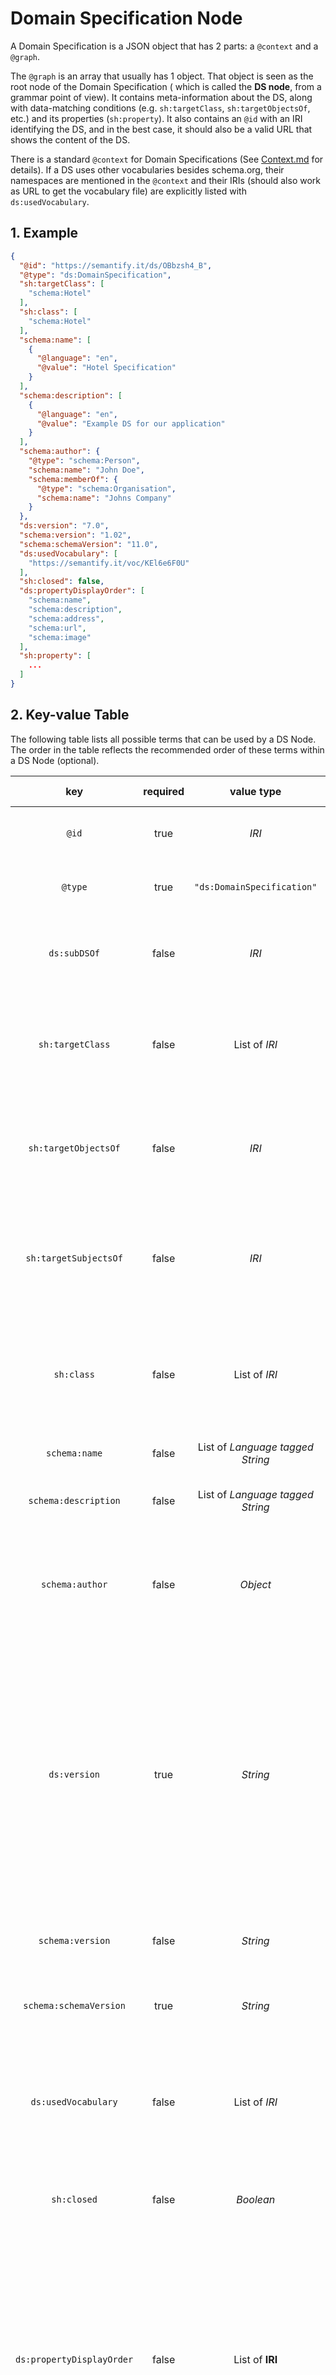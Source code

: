# Domain Specification Node

A Domain Specification is a JSON object that has 2 parts: a `@context` and a `@graph`.

The `@graph` is an array that usually has 1 object. That object is seen as the root node of the Domain Specification (
which is called the **DS node**, from a grammar point of view). It contains meta-information about the DS, along with
data-matching conditions (e.g. `sh:targetClass`, `sh:targetObjectsOf`, etc.) and its properties (`sh:property`). It also
contains an `@id` with an IRI identifying the DS, and in the best case, it should also be a valid URL that shows the
content of the DS.

There is a standard `@context` for Domain Specifications (See [Context.md](./Context.md) for details). If a DS uses
other vocabularies besides schema.org, their namespaces are mentioned in the `@context` and their IRIs (should also work
as URL to get the vocabulary file) are explicitly listed with `ds:usedVocabulary`.

## 1. Example

```JSON
{
  "@id": "https://semantify.it/ds/OBbzsh4_B",
  "@type": "ds:DomainSpecification",
  "sh:targetClass": [
    "schema:Hotel"
  ],
  "sh:class": [
    "schema:Hotel"
  ],
  "schema:name": [
    {
      "@language": "en",
      "@value": "Hotel Specification"
    }
  ],
  "schema:description": [
    {
      "@language": "en",
      "@value": "Example DS for our application"
    }
  ],
  "schema:author": {
    "@type": "schema:Person",
    "schema:name": "John Doe",
    "schema:memberOf": {
      "@type": "schema:Organisation",
      "schema:name": "Johns Company"
    }
  },
  "ds:version": "7.0",
  "schema:version": "1.02",
  "schema:schemaVersion": "11.0",
  "ds:usedVocabulary": [
    "https://semantify.it/voc/KEl6e6F0U"
  ],
  "sh:closed": false,
  "ds:propertyDisplayOrder": [
    "schema:name",
    "schema:description",
    "schema:address",
    "schema:url",
    "schema:image"
  ],
  "sh:property": [
    ...
  ]
}
```

## 2. Key-value Table

The following table lists all possible terms that can be used by a DS Node. The order in the table reflects the
recommended order of these terms within a DS Node (optional).

| key | required | value type | description | related error |
| :---: | :---: | :---: | :--- | :---: |
| `@id` | true | *IRI* | The IRI of the DS. Should be a valid URL to get the DS |
| `@type` | true | `"ds:DomainSpecification"` | The fixed type for a Domain Specification |
| `ds:subDSOf` | false | *IRI* | The Super-DS of this DS. Constraints from the Super-DS are inherited |
| `sh:targetClass` | false | List of *IRI* | The class(es) that the target entities for this Domain Specification must have (for DS matching)| |
| `sh:targetObjectsOf` | false | *IRI* | The property whose object entities are targets for this Domain Specification (for DS matching)  | |
| `sh:targetSubjectsOf` | false | *IRI* | The property whose subject entities are targets for this Domain Specification (for DS matching)  | |
| `sh:class` | false | List of *IRI* | The class(es) that the target entities for this Domain Specification must have (as a constraint for verification) | Non-conform @type |
| `schema:name` | false | List of *Language tagged String* | The name of the Domain Specification |
| `schema:description` | false | List of *Language tagged String* | The description of the Domain Specification |
| `schema:author` | false | *Object* | A `schema:Person` object, that holds the name of the author and optionally their organisation |
| `ds:version` | true | *String* | The DS specification version used. This eases the handling of different DS versions for tools. The range of `ds:version` is a string that specifies the used version number with one decimal place, e.g. if the specification is titled "DS-V7", the value is `"7.0"`|
| `schema:version` | false |*String* | The version of this Domain Specification instance. |
| `schema:schemaVersion` | true | *String* | The used schema.org version as string, e.g. `"11.0"` |
| `ds:usedVocabulary` | false | List of *IRI* | The used external vocabularies (besides schema.org) for this DS. The values are IRIs of those vocabularies |
| `sh:closed` | false | *Boolean* | Specifies if additional properties are allowed or not | Non-conform property |
| `ds:propertyDisplayOrder` | false | List of **IRI** | A list of property IRIs that reflect the order of the properties for this DS, including those inherited from its Super-DS. If this property is used, it replaces the order given by `sh:order` of the property nodes in question. | |
| `sh:property` | true | List of **PropertyNode** | A list of property nodes that apply to the target entity | Missing Property, Non-conform Property |

## 3. Semantics

### 3.1. Data Matching

There are different possibilities to find a/the matching Domain Specification for a data instance. Keep in mind that the
data-matching has no influence on the verification outcome (it does not generate errors), but is only a help to manage
the connection between a DS and corresponding data that should be compliant. In the following, the different variations
are presented.

#### 3.1.1. sh:targetClass

See [SHACL specification](https://www.w3.org/TR/shacl/#targetClass).

`sh:targetClass` lists the class(es) that a target entity for this DS must match. This term is used for data-matching
only (see `sh:class` below for more details). Domain Specifications
use [custom semantics for class matching](./../VerificationReport/DS-Verification.md).

Examples:

```JSON
"sh:targetClass": [
"schema:LodgingBusiness",
"schema:Restaurant"
],
```

```JSON
"sh:targetClass": [
"schema:Article"
],
```

#### 3.1.2. sh:class

See [SHACL specification](https://www.w3.org/TR/shacl/#ClassConstraintComponent).

A DS node can include `sh:class` specifying the class(es) that the verified entity **SHOULD** match. The difference
to `sh:targetClass` is that if the `sh:class` constraint is not fulfilled a corresponding error is produced during the
verification. Domain Specifications
use [custom semantics for class matching](./../VerificationReport/DS-Verification.md).

Examples:

```JSON
"sh:class": [
"schema:LodgingBusiness",
"schema:Restaurant"
]
```

```JSON
"sh:class": [
"schema:Article"
]
```

#### 3.1.3. sh:targetObjectsOf

See [SHACL specification](https://www.w3.org/TR/shacl/#targetObjectsOf).

`sh:targetObjectsOf` specifies the IRI of a property whose values (objects) are entities that are restricted by this
Domain Specification. This property is used for data matching.

In the following example, any entity that is a range of the property `schema:address` counts as a target for the Domain
Specification:

```JSON
"sh:targetObjectsOf": "schema:address"
```

#### 3.1.4. sh:targetSubjectsOf

See [SHACL specification](https://www.w3.org/TR/shacl/#targetSubjectsOf).

`sh:targetSubjectsOf` specifies the IRI of a property whose subjects are entities that are restricted by this Domain
Specification. This property is used for data matching.

In the following example, any entity that uses the property `schema:address` counts as a target for the Domain
Specification:

```JSON
"sh:targetSubjectsOf": "schema:address"
```

#### 3.1.5. ds:compliesWith

`ds:compliesWith` is a term used for data matching, but is not part of a Domain Specification. Instead, it CAN be used
on data entities to specify the Domain Specification(s) to which they comply. The range of the property is the `@id` of
the corresponding DS. Multiple `ds:compliesWith` assertions are treated as a conjunction (an instance MUST fit all DS
defined on it).

Example for a JSON-LD annotation:

```json
{
  "@context": {
    "@vocab": "https://schema.org/",
    "ds": "https://vocab.sti2.at/ds/"
  },
  "@type": "Person",
  "ds:compliesWith": {
    "@id": "https://semantify.it/ds/-fYx5D34d"
  },
  "name": "Jane Doe",
  "jobTitle": "Professor",
  "telephone": "(123) 123-4567",
  "url": "http://www.janedoe.com"
}
```

### 3.2. Used Vocabularies

#### 3.2.1. schema:schemaVersion

With this term, the used [schema.org vocabulary version](https://schema.org/docs/releases.html) is specified. The used
version is now given as a string (only the version number).

Example:

```json
"schema:schemaVersion": "11.01"
```

#### 3.2.2. ds:usedVocabulary

The term `ds:usedVocabulary` lists vocabularies (besides schema.org) that are being used for the content of the DS.
Vocabularies are identified by their `@id`. Keep in mind that external vocabularies could introduce vocabulary
namespaces to the `@context`.

Example:

```json
"ds:usedVocabulary": [
"https://semantify.it/voc/KEl6e6F0U"
]
```

### 3.3. Properties

#### 3.3.1. sh:property

See [SHACL specification](https://www.w3.org/TR/shacl/#PropertyConstraintComponent).

The mandatory term `sh:property` lists the [Property Nodes](./Property.md) that the target entity must comply with.

Example:

```json
"sh:property": [
{
"@type": "sh:PropertyShape",
"sh:order": 0,
"sh:path": "schema:identifier"
"sh:maxCount": 1,
"sh:or": [
{
"sh:datatype": "xsd:string",
}
]
},
{
"@type": "sh:PropertyShape",
"sh:order": 1,
"sh:path": "schema:alternateName"
"sh:maxCount": 1,
"sh:or": [
{
"sh:datatype": "xsd:string",
}
]
}
]
```

#### 3.3.2. sh:closed

See [SHACL specification](https://www.w3.org/TR/shacl/#ClosedConstraintComponent).

The term `sh:closed` can be used to specify if additional properties (other than the properties allowed
by `sh:property`) are allowed or not. In the past, Domain Specifications had `"sh:closed": true` implicitly. Now the DS
creator should specify the wished behaviour.

Example:

```json
"sh:closed": true
```

### 3.4. Other metadata

#### 3.4.1. ds:version

The term `ds:version` is used to **specify the DS Specification version** that was used to create the Domain
Specification. This information is important for software parsing Domain Specifications to handle different versions of
DS (expected terms, grammar, etc.).

The range of `ds:version` is a string that specifies the used version number with one decimal place, e.g. if the
specification is titled "DS-V7", the `ds:version` is `"7.0"`. The decimal place allows the release of minor upgrades to
the specification (if wished in the future).

Example:

```json
"ds:version": "7.0"
```

#### 3.4.2. schema:version

The term `schema:version` specifies the version of the DS itself. The value type for this term is a string. In
semantify.it this string represents a float number that should be increased every time the content of the DS is changed.
The value starts at `1.00`, small patches increase the decimal place, e.g. `1.00` -> `1.01`, bigger patches/vocabulary
version updates increase the integer place, e.g. `1.00` -> `2.00`.

Example:

```json
"schema:version": "1.46"
```

#### 3.4.3. schema:name

The name of the Domain Specification. The value(s) must be a language-tagged string.

Example:

```json
"schema:name": [
{
"@language": "en",
"@value": "My example DS"
},
{
"@language": "es",
"@value": "Mi ejemplo DS"
}
]
```

#### 3.4.4. schema:description

The description of the Domain Specification. The value(s) must be a language-tagged string.

Example:

```json
"schema:description": [
{
"@language": "en",
"@value": "Example DS for our application."
},
{
"@language": "es",
"@value": "Ejemplo DS para nuestra aplicacion."
}
]
```

#### 3.4.5. schema:author

The author of the Domain Specification. The value must be a `schema:Person` that should have at least a `schema:name`
property. On semantify.it the author always has a `schema:memberOf` property with a `schema:Organisation` as value.

Example:

```json
"schema:author": [
"@type": "schema:Person",
"schema:name": "John Doe",
"schema:memberOf": {
"@type": "schema:Organisation",
"schema:name": "Johns Company"
}
]
```

### 3.5. DS hierarchy

#### 3.5.1. ds:subDSOf

The term `ds:subDSOf` specifies that the Domain Specification is a Sub-DS of the referenced DS (by its `@id` - the range
type is fixed in the standard `@context`). A Sub-DS inherits all the constraints from its Super-DS. A Domain
Specification can have only one Super-DS, but could have multiple Sub-DS.

Example:

```json
{
  "@type": "ds:DomainSpecification",
  "ds:subDSOf": "https://semantify.it/ds/fBhz5h78s",
  "sh:targetClass": [
    "schema:Hotel"
  ],
  "sh:class": [
    "schema:Hotel"
  ],
  ...
}
```

**Semantics**

* The constraints defined in a Sub-DS MUST be as restrictive as the Super-DS or more restrictive. In order to be in
  compliance with a DS that has a Super-DS, a data instance MUST also be compliant to that Super-DS (instances that fit
  a Sub-DS MUST be a subset of those that fit its Super-DS).
* A Sub-DS can introduce new constraints. This is also possible for already defined constraints, but they MUST be as
  restrictive as the Super-DS or more restrictive. This is a delicate challenge, e.g.
  * Adding a new PropertyShape makes a Sub-DS more restrictive, but the Super-DS must NOT have `sh:closed true`, in
    order to allow the Sub-DS to introduce new properties.
  * Adding a new range to an inherited PropertyShape makes a Sub-DS less restrictive.
  * Adding a cardinality constraint (e.g. `sh:maxCount`) to an inherited PropertyShape makes a Sub-DS more restrictive.
  * Increasing the value of an inherited `sh:maxCount` constraint makes a Sub-DS less restrictive.
  * Increasing the value of an inherited `sh:minCount` constraint makes a Sub-DS more restrictive.
  * The `sh:targetClass` of a Sub-DS MUST be the same or a sub-class of the `sh:targetClass` of its Super-DS.
  * Adding additional target classes (MTE) would make a Sub-DS more restrictive.

**Implications for the implementation**

The most challenging part of this new term is to ensure the consistency between hierarchical DS when
creating/editing/deleting Domain Specifications. Tools must aid users to not take actions that result in an
invalid `ds:subDSOf` definition.

Tools presenting Domain Specifications should show/link the Super-DS in a prominent way, and/or show the total resulting
constraints of a DS and its Super-DS (and recursively their Super-DS). For the verification the total resulting
constraints are important. All these tools that read a DS assume that the `ds:subDSOf` link is valid (that the target DS
exists and that the semantic rules are followed).

#### 3.5.1.1. ds:propertyDisplayOrder

`ds:propertyDisplayOrder` is used in the root node of a DS to provide a list of property IRIs that reflect the order of the properties for this DS, including those inherited from its Super-DS (this is important to display the populated version of the DS). If this property is used, it replaces the order given by `sh:order` (which is deprecated now) of the property nodes in question. Both terms can coexist (but it is recommended to use `ds:propertyDisplayOrder` instead of `sh:order`), e.g. `sh:order` is taken for the property order for the unpopulated version, and `ds:propertyDisplayOrder` is taken for the populated version.

To be correct and complete, the list in `ds:propertyDisplayOrder` must contain all properties of the Sub-DS and all properties inherited from the Super-DS. It is up to the implementation to handle invalid lists, but as a recommendation: If there are missing or additional properties, those can be skipped or rather displayed at the end of the list.

For convenience, following entry is included in the standard `@context`:

```json
"ds:propertyDisplayOrder": {
  "@container": "@list",
  "@type": "@id"
}
```

The following example contains 4 property IRIs defining their order when resolving the population of the DS with its Super-DS (defined with `ds:subDSOf`). Imagine that the Super-DS provides the properties `schema:address` and `schema:name`, and the DS provides the properties `schema:description` and `schema:location`.

```json
{
  "@type": "ds:DomainSpecification",
  "ds:subDSOf": "https://semantify.it/ds/fBhz5h78s",
  ...
  "ds:propertyDisplayOrder": [
    "schema:name",
    "schema:description",
    "schema:address",
    "schema:location"
  ],
  ...
}
```

#### 3.5.2. Internal and external references

It is possible to reuse NodeShapes by linking to them (references). For the range of a property it is possible to link
to a NodeShape inside the Domain Specification (internal reference), but also to link to another Domain
Specifications (external references). In the latter case the external domain specification is understood as a Node
Shape, with its class and property restrictions. In both cases the reference is established by using only the `@id` of
the referenced NodeShape / Domain Specification in the `sh:node` object (see examples below).

The intention of this feature is to allow the reuse of an already defined property range (e.g. the same range definition is used for multiple properties), allow circular constructs (e.g. a Domain Specification can reference itself as a range of its properties), and manage Class-based definitions at one place (e.g. having a standard Domain Specification for `schema:PostalAddress` that is referenced, and therefore always up to date, in multiple other Domain Specifications).

##### 3.5.2.1 Internal references

An internal reference links to an already existing NodeShape within the Domain Specification. In order to make the use of internal references more convenient, we introduce the following rules:

* Every NodeShape inside a DS receives an IRI, even if it hasn't been referenced yet.
* The referenced NodeShape contains `"@type": "sh:NodeShape"` and all the constraints needed.
* The internal references contain only the `@id` entry, pointing to the referenced NodeShape. They can not add additional constraints.
* NodeShapes that are referenced are "relocated" into the `@graph` array of the Domain Specification, so that they are easy to find and to identify as internal references.
* Only valid matches can be used as a reference for a range (from an ontology point of view). For this, the `sh:class` constraint of the target NodeShape is checked. If the target class of a NodeShape is `schema:Hotel`, but the property in question can not have this class as a valid range, then that NodeShape can **not** be referenced.
* It is possible to create circular Domain Specifications (the referenced NodeShape is the DomainSpecification root node).
* It is possible to create circular NodeShapes (the NodeShape references itself as a range for one of its properties).

Example:

The first node in the `@graph` array is the root node of the Domain Specification. The second node in the `@graph` array is
an internally referenced node. It is referenced as the range for the `schema:address` Property Shape (only the `@id` of the referenced node must be given).
Note that the `@id` of NodeShapes within a Domain Specification have the same BaseIRI as the DS in which they are in, with the addition of a **fragment id**.

```json
"@graph": [
  {
    "@id": "https://semantify.it/ds/rsFn_FabM",
    "@type": "ds:DomainSpecification",
    ...
    "sh:property": [
      {
        "@type": "sh:PropertyShape",
        "sh:path": "schema:address",
        ...
        "sh:or": [
          {
            "sh:node": {
              "@id": "https://semantify.it/ds/rsFn_FabM#1D5bj"
            }
          }
        ]
      }
    ]
  },
  {
    "@id": "https://semantify.it/ds/rsFn_FabM#1D5bj",
    "@type": "sh:NodeShape",
    "sh:class": [
      "schema:PostalAddress"
    ],
    ...
  }
]
```

##### 3.5.2.2 External references

An external reference links to another Domain Specification. The root node of the referenced DS is understood as a NodeShape (and therefore as a Class Node). The important properties from the referenced DS are those that are also expected from a Class Node, namely `sh:class`, `sh:closed`, and `sh:property`.

Example:

In the following DS the `schema:address` Property Shape defines another Domain Specification as the range for the property (only the `@id` of the referenced Domain Specification must be given).
(We assume that `https://semantify.it/ds/rsDL46Kfs` is the IRI of an existing DS that defines a Class which is a valid range for `schema:address`) 

```json
"@graph": [
  {
    "@id": "https://semantify.it/ds/rsFn_FabM",
    "@type": "ds:DomainSpecification",
    ...
    "sh:property": [
      {
        "@type": "sh:PropertyShape",
        "sh:path": "schema:address",
        ...
        "sh:or": [
          {
            "sh:node": {
              "@id": "https://semantify.it/ds/rsDL46Kfs"
            }
          }
        ]
      }
    ]
  }
]
```

#### 3.5.3. Populate Domain Specifications

The process of resolving constraints from external references and from the Super-Domain Specification is defined as **Populate**, a term inspired by [Mongoose](https://mongoosejs.com/docs/populate.html). After this process, the resulting Domain Specification is called **Populated Domain Specification** and can be seen as an independent document, since all external constraints have been consolidated during the population.

Examples for the population are provided in the examples file [Examples file](./../../Examples/README.md).

#### 3.5.3.1. Populate a Super-DS

Details about the semantics of `ds:subDSOf` are given in chapter **3.5.1.** of this document.

In order to populate the constraints defined in a Super-DS the following steps have to be considered:

* **Consolidate the used** `@context`: any additions/differences in the `@context` of the Super-DS must be taken into account when adapting the `@context` (and subsequently the content) of the Sub-DS. Since Domain Specifications are expected to use the same standard `@context,` this step becomes relevant when additional namespaces are stated (e.g. external vocabularies, extensions).
* **Consolidate the root nodes:** the constraints defined in the Super-DS root node must be consolidated into the Sub-DS root node. That means that constraints are copied to the Sub-DS UNLESS those constraints are redefined in the Sub-DS. This concerns:
  * Target-matching constraints like `sh:targetClass`.
  * `ds:usedVocabulary`: any external vocabularies used in the Super-DS must be included in the external vocabularies of the Sub-DS.
  * `sh:class` and `sh:closed` (if the Super-DS has `"sh:closed": true` then the Sub-DS is not allowed to add any new properties, this would go against the semantics of `ds:subDSOf`).
  * for `sh:property`, every Property Node is compared separately. The resulting set of Property Nodes consists of:
    * Property Nodes from the Super-DS that are not redefined in the Sub-DS (the `sh:path` constraint is used for comparison).
    * Property Nodes from the Sub-DS.
* **Consolidate internal references:** If the Super-DS had additional NodeShapes in the `@graph`, those must also be taken over in the `@graph` of the Sub-DS.
* Take into account that population is recursive. In order to populate a Super-DS into a Sub-DS, the Super-DS must be populated first (if it has its own Super-DS, and/or external references).
  
#### 3.5.3.2. Populate external references

Details about the semantics of references are given in chapter **3.5.2.** of this document.

In order to populate the constraints defined in an external reference the following steps have to be considered:

* **Consolidate the used** `@context`: any additions/differences in the `@context` of the referenced DS must be taken into account when adapting the `@context` (and subsequently the content) of the populated DS. Since Domain Specifications are expected to use the same standard `@context,` this step becomes relevant when additional namespaces are stated (e.g. external vocabularies, extensions).
* `ds:usedVocabulary`: any external vocabularies used in the referenced DS must be included in the external vocabularies of the populated DS.
* **Covert root node of referenced DS:** The root node of the referenced DS must be converted into an internal referenced NodeShape and added to the `@graph` of the populated DS. The important properties from the referenced DS are those that are also expected from a Class Node, namely `sh:class`, `sh:closed`, and `sh:property`.
* **Consolidate internal references:** If the referenced DS had additional NodeShapes in the `@graph`, those must also be taken over in the `@graph` of the populated DS.
* Take into account that population is recursive. In order to populate an external reference into a DS, the referenced DS must be populated first (if it has a Super-DS, and/or external references).